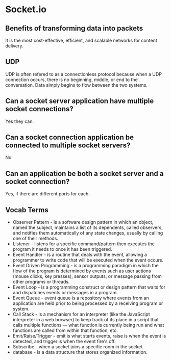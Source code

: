 # Socket.io

## Benefits of transforming data into packets

It is the most cost-effective, efficient, and scalable networks for content delivery.

## UDP

UDP is often refered to as a connectionless protocol because when a UDP connection occurs, 
there is no beginning, middle, or end to the conversation. Data simply begins to flow between the two systems.

## Can a socket server application have multiple socket connections?

Yes they can.

## Can a socket connection application be connected to multiple socket servers?

No

## Can an application be both a socket server and a socket connection?

Yes, if there are different ports for each.

## Vocab Terms

- Observer Pattern - is a software design pattern in which an object, named the subject, maintains a list of its dependents, called observers, and notifies them automatically of any state changes, usually by calling one of their methods.
- Listener - listens for a specific command/pattern then executes the program it needs to once it has been triggered.
- Event Handler -  is a routine that deals with the event, allowing a programmer to write code that will be executed when the event occurs.
- Event Driven Programming - is a programming paradigm in which the flow of the program is determined by events such as user actions (mouse clicks, key presses), sensor outputs, or message passing from other programs or threads.
- Event Loop - is a programming construct or design pattern that waits for and dispatches events or messages in a program.
- Event Queue -  event queue is a repository where events from an application are held prior to being processed by a receiving program or system.
- Call Stack - is a mechanism for an interpreter (like the JavaScript interpreter in a web browser) to keep track of its place in a script that calls multiple functions — what function is currently being run and what functions are called from within that function, etc.
- Emit/Raise/Trigger - emit is what starts events, raise is when the event is detected, and trigger is when the event fire's off.
- Subscribe - when a socket joins a specific room in the socket.
- database - is a data structure that stores organized information.
